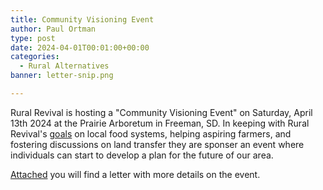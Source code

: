 ```yaml
---
title: Community Visioning Event
author: Paul Ortman
type: post
date: 2024-04-01T00:01:00+00:00
categories:
  - Rural Alternatives
banner: letter-snip.png

---
```


Rural Revival is hosting a "Community Visioning Event" on Saturday, April 13th 2024 at the Prairie Arboretum in Freeman,
SD. In keeping with Rural Revival's [goals](/goals/) on local food systems, helping aspiring farmers, and fostering
discussions on land transfer they are sponser an event where individuals can start to develop a plan for the future of
our area.

[Attached](community-visioning-event-letter.pdf) you will find a letter with more details on the event.